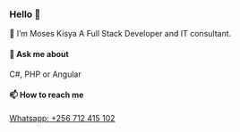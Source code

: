 ### Hello 👋

🔭 I’m Moses Kisya
A Full Stack Developer and IT consultant.

#### 💬 Ask me about
C#, PHP or Angular

#### 📫 How to reach me
[Whatsapp: +256 712 415 102](https://wa.me/256712415102?text=Hello%2C%20can%20we%20have%20a%20chat%3F)
